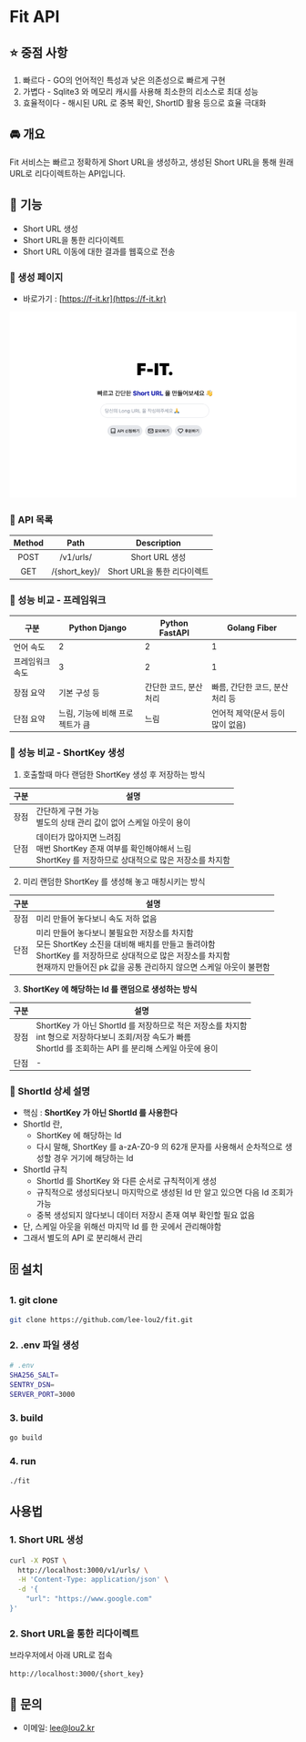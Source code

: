 # Fit API

## ⭐️ 중점 사항
1. 빠르다 - GO의 언어적인 특성과 낮은 의존성으로 빠르게 구현
2. 가볍다 - Sqlite3 와 메모리 캐시를 사용해 최소한의 리소스로 최대 성능
3. 효율적이다 - 해시된 URL 로 중복 확인, ShortID 활용 등으로 효율 극대화

## 🚘 개요
Fit 서비스는 빠르고 정확하게 Short URL을 생성하고, 생성된 Short URL을 통해 원래 URL로 리다이렉트하는 API입니다.

## 🚀 기능
- Short URL 생성
- Short URL을 통한 리다이렉트
- Short URL 이동에 대한 결과를 웹훅으로 전송

### 🎉 생성 페이지

- 바로가기 : [https://f-it.kr](https://f-it.kr)

![img.png](img.png)


### 📔 API 목록

| Method |     Path      | Description |
|:---:|:-------------:|:---:|
| POST |   /v1/urls/   | Short URL 생성 |
| GET | /{short_key}/ | Short URL을 통한 리다이렉트 |

### 🔎 성능 비교 - 프레임워크

| 구분      | Python Django      | Python FastAPI | Golang Fiber        |
|---------|--------------------|---------------|---------------------|
| 언어 속도   | 2                  | 2             | 1                   |
| 프레임워크 속도 | 3                  | 2             | 1                   |
| 장점 요약  | 기본 구성 등            | 간단한 코드, 분산 처리 | 빠름, 간단한 코드, 분산 처리 등 |
| 단점 요약  | 느림, 기능에 비해 프로젝트가 큼 | 느림            | 언어적 제약(문서 등이 많이 없음) |

### 🔎 성능 비교 - ShortKey 생성
1. 호출할때 마다 랜덤한 ShortKey 생성 후 저장하는 방식

| 구분 | 설명                                                                                   |
| --- |--------------------------------------------------------------------------------------|
| 장점 | 간단하게 구현 가능<br/>별도의 상태 관리 값이 없어 스케일 아웃이 용이                                            |
| 단점 | 데이터가 많아지면 느려짐<br/>매번 ShortKey 존재 여부를 확인해야해서 느림<br/>ShortKey 를 저장하므로 상대적으로 많은 저장소를 차지함 |

2. 미리 랜덤한 ShortKey 를 생성해 놓고 매칭시키는 방식

| 구분 | 설명                                                                                                                                                |
| --- |---------------------------------------------------------------------------------------------------------------------------------------------------|
| 장점 | 미리 만들어 놓다보니 속도 저하 없음                                                                                                                              |
| 단점 | 미리 만들어 놓다보니 불필요한 저장소를 차지함<br/>모든 ShortKey 소진을 대비해 배치를 만들고 돌려야함<br/>ShortKey 를 저장하므로 상대적으로 많은 저장소를 차지함<br/>현재까지 만들어진 pk 값을 공통 관리하지 않으면 스케일 아웃이 불편함 |

3. **ShortKey 에 해당하는 Id 를 랜덤으로 생성하는 방식**

| 구분 | 설명                                                                                                                |
| --- |-------------------------------------------------------------------------------------------------------------------|
| 장점 | ShortKey 가 아닌 ShortId 를 저장하므로 적은 저장소를 차지함<br/>int 형으로 저장하다보니 조회/저장 속도가 빠름<br/>ShortId 를 조회하는 API 를 분리해 스케일 아웃에 용이 |
| 단점 | -                                                                                                                 |

### 🔑 ShortId 상세 설명

- 핵심 : **ShortKey 가 아닌 ShortId 를 사용한다**
- ShortId 란,
  - ShortKey 에 해당하는 Id
  - 다시 말해, ShortKey 를 a-zA-Z0-9 의 62개 문자를 사용해서 순차적으로 생성할 경우 거기에 해당하는 Id
- ShortId 규칙
    - ShortId 를 ShortKey 와 다른 순서로 규칙적이게 생성
    - 규칙적으로 생성되다보니 마지막으로 생성된 Id 만 알고 있으면 다음 Id 조회가 가능
    - 중복 생성되지 않다보니 데이터 저장시 존재 여부 확인할 필요 없음
- 단, 스케일 아웃을 위해선 마지막 Id 를 한 곳에서 관리해야함
- 그래서 별도의 API 로 분리해서 관리

## 🗄️ 설치
### 1. git clone
```bash
git clone https://github.com/lee-lou2/fit.git
```

### 2. .env 파일 생성
```bash
# .env
SHA256_SALT=
SENTRY_DSN=
SERVER_PORT=3000
```

### 3. build
```bash
go build
```

### 4. run
```bash
./fit
```

## 사용법
### 1. Short URL 생성
```bash
curl -X POST \
  http://localhost:3000/v1/urls/ \
  -H 'Content-Type: application/json' \
  -d '{
    "url": "https://www.google.com"
}'
```

### 2. Short URL을 통한 리다이렉트
브라우저에서 아래 URL로 접속

`http://localhost:3000/{short_key}`

## 📝 문의
- 이메일: lee@lou2.kr
